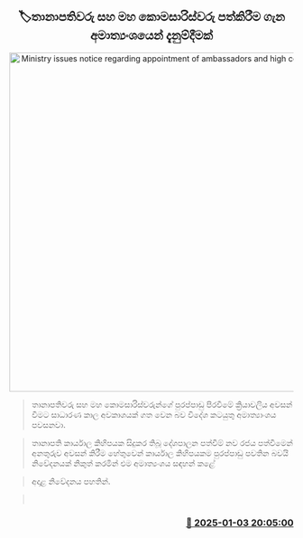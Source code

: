 <p align='center'><b><h2 align='center' title='Ministry issues notice regarding appointment of ambassadors and high commissioners'>🏷තානාපතිවරු සහ මහ කොමසාරිස්වරු පත්කිරීම ගැන අමාත්‍යංශයෙන් දැනුම්දීමක්</h2></b></p>
<p align='center'><img src='https://helakuru.sgp1.cdn.digitaloceanspaces.com/esana/images/lib/foreign-ministry-11[1].jpg' width='600' alt='Ministry issues notice regarding appointment of ambassadors and high commissioners'></p>

> තානාපතිවරු සහ මහ කොමසාරිස්වරුන්ගේ පුරප්පාඩු පිරවීමේ ක්‍රියාවලිය අවසන් වීමට සාධාරණ කාල අවකාශයක් ගත වෙන බව විදේශ කටයුතු අමාත්‍යාංශය පවසනවා.

> තානාපති කාර්යාල කිහිපයක සිදුකර තිබූ දේශපාලන පත්වීම් නව රජය පත්වීමෙන් අනතුරුව අවසන් කිරීම හේතුවෙන් කාර්යාල කිහිපයකම පුරප්පාඩු පවතින බවයි නිවේදනයක් නිකුත් කරමින් එම අමාත්‍යංශය සඳහන් කළේ

> අදාළ නිවේදනය පහතින්. 

>  



<h3 align='right'><a href='https://www.helakuru.lk/esana/p/106314/'>📅 2025-01-03 20:05:00</a></h3>
